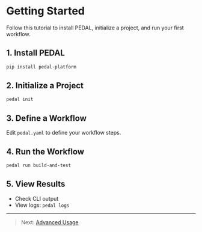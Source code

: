 # Getting Started

Follow this tutorial to install PEDAL, initialize a project, and run your first workflow.

## 1. Install PEDAL
```bash
pip install pedal-platform
```

## 2. Initialize a Project
```bash
pedal init
```

## 3. Define a Workflow
Edit `pedal.yaml` to define your workflow steps.

## 4. Run the Workflow
```bash
pedal run build-and-test
```

## 5. View Results
- Check CLI output
- View logs: `pedal logs`

---

> Next: [Advanced Usage](advanced-usage.md) 